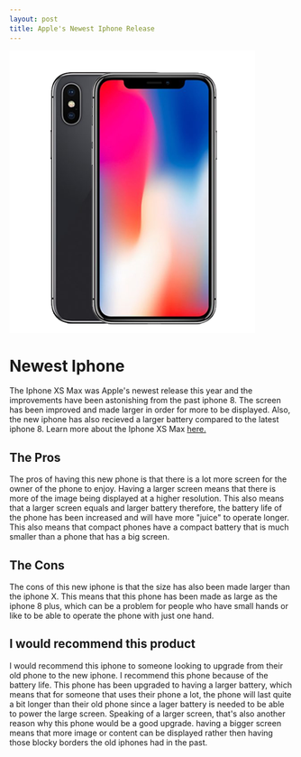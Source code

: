 ```yaml
---
layout: post
title: Apple's Newest Iphone Release
---
```


![Iphone XS Max](/images/item_2226966_123.png)

# Newest Iphone
The Iphone XS Max was Apple's newest release this year and the improvements have been astonishing from the past iphone 8. The screen has been improved and made larger in order for more to be displayed. Also, the new iphone has also recieved a larger battery compared to the latest iphone 8. Learn more about the Iphone XS Max [here.](https://www.apple.com/shop/buy-iphone/iphone-xs)

## The Pros
The pros of having this new phone is that there is a lot more screen for the owner of the phone to enjoy. Having a larger screen means that there is more of the image being displayed at a higher resolution. This also means that a larger screen equals and larger battery therefore, the battery life of the phone has been increased and will have more "juice" to operate longer. This also means that compact phones have a compact battery that is much smaller than a phone that has a big screen.

## The Cons
The cons of this new iphone is that the size has also been made larger than the iphone X. This means that this phone has been made as large as the iphone 8 plus, which can be a problem for people who have small hands or like to be able to operate the phone with just one hand. 

## I would recommend this product
I would recommend this iphone to someone looking to upgrade from their old phone to the new iphone. I recommend this phone because of the battery life. This phone has been upgraded to having a larger battery, which means that for someone that uses their phone a lot, the phone will last quite a bit longer than their old phone since a lager battery is needed to be able to power the large screen. Speaking of a larger screen, that's also another reason why this phone would be a good upgrade. having a bigger screen means that more image or content can be displayed rather then having those blocky borders the old iphones had in the past.
